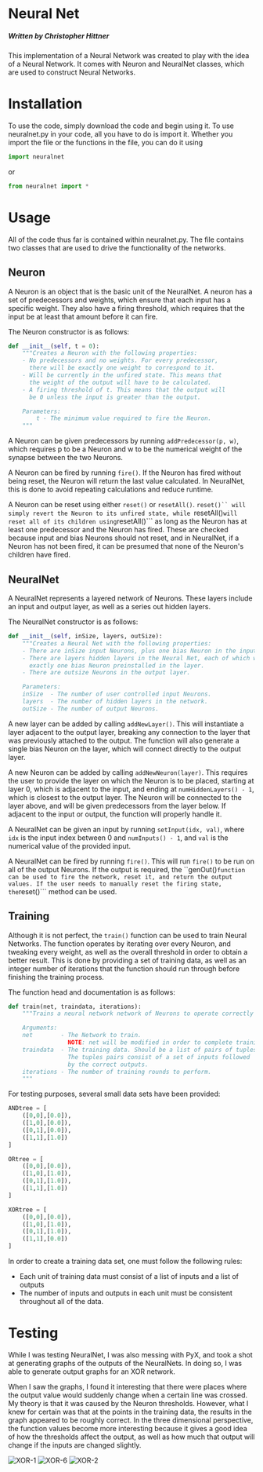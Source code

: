 # Neural Net

##### Written by Christopher Hittner

This implementation of a Neural Network was created to play with the idea of a Neural Network.
It comes with Neuron and NeuralNet classes, which are used to construct Neural Networks.

# Installation

To use the code, simply download the code and begin using it. To use neuralnet.py in your code,
all you have to do is import it. Whether you import the file or the functions in the file, you can do it using
```python
import neuralnet
```
or
```python
from neuralnet import *
```

# Usage

All of the code thus far is contained within neuralnet.py. The file contains two classes that are used to drive
the functionality of the networks.

## Neuron

A Neuron is an object that is the basic unit of the NeuralNet. A neuron has a set of predecessors and weights,
which ensure that each input has a specific weight. They also have a firing threshold, which requires that the
input be at least that amount before it can fire.

The Neuron constructor is as follows:
```python
def __init__(self, t = 0):
    """Creates a Neuron with the following properties:
    - No predecessors and no weights. For every predecessor,
      there will be exactly one weight to correspond to it.
    - Will be currently in the unfired state. This means that
      the weight of the output will have to be calculated.
    - A firing threshold of t. This means that the output will
      be 0 unless the input is greater than the output.

    Parameters:
        t - The minimum value required to fire the Neuron.
    """
```

A Neuron can be given predecessors by running ```addPredecessor(p, w)```, which requires p to be a Neuron
and w to be the numerical weight of the synapse between the two Neurons.

A Neuron can be fired by running ```fire()```. If the Neuron has fired without being reset, the Neuron
will return the last value calculated. In NeuralNet, this is done to avoid repeating calculations and
reduce runtime.

A Neuron can be reset using either ```reset()``` or ```resetAll()```. ```reset()`` will simply revert
the Neuron to its unfired state, while ```resetAll()``` will reset all of its children using ```resetAll()```
as long as the Neuron has at least one predecessor and the Neuron has fired. These are checked because input
and bias Neurons should not reset, and in NeuralNet, if a Neuron has not been fired, it can be presumed that
none of the Neuron's children have fired.

## NeuralNet
A NeuralNet represents a layered network of Neurons. These layers include an input and output layer, as well
as a series out hidden layers.

The NeuralNet constructor is as follows:
```python
def __init__(self, inSize, layers, outSize):
    """Creates a Neural Net with the following properties:
    - There are inSize input Neurons, plus one bias Neuron in the input layer.
    - There are layers hidden layers in the Neural Net, each of which will have
      exactly one bias Neuron preinstalled in the layer.
    - There are outsize Neurons in the output layer.

    Parameters:
	inSize  - The number of user controlled input Neurons.
	layers  - The number of hidden layers in the network.
 	outSize - The number of output Neurons.
```

A new layer can be added by calling ```addNewLayer()```. This will instantiate a layer adjacent to the
output layer, breaking any connection to the layer that was previously attached to the output. The function
will also generate a single bias Neuron on the layer, which will connect directly to the output layer.

A new Neuron can be added by calling ```addNewNeuron(layer)```. This requires the user to provide the layer
on which the Neuron is to be placed, starting at layer 0, which is adjacent to the input, and ending at 
```numHiddenLayers() - 1```, which is closest to the output layer. The Neuron will be connected to the 
layer above, and will be given predecessors from the layer below. If adjacent to the input or output, the
function will properly handle it.

A NeuralNet can be given an input by running ```setInput(idx, val)```, where ```idx``` is the input index between
0 and ```numInputs() - 1```, and ```val``` is the numerical value of the provided input.

A NeuralNet can be fired by running ```fire()```. This will run ```fire()``` to be run on all of the output Neurons.
If the output is required, the ``genOut()``` function can be used to fire the network, reset it, and return the
output values. If the user needs to manually reset the firing state, the ```reset()``` method can be used.

## Training

Although it is not perfect, the ```train()``` function can be used to train Neural Networks. The function
operates by iterating over every Neuron, and tweaking every weight, as well as the overall threshold in
order to obtain a better result. This is done by providing a set of training data, as well as an integer
number of iterations that the function should run through before finishing the training process.

The function head and documentation is as follows:
```python
def train(net, traindata, iterations):
    """Trains a neural network network of Neurons to operate correctly on a set of data.

    Arguments:
    net        - The Network to train.
                 NOTE: net will be modified in order to complete training.
    traindata  - The training data. Should be a list of pairs of tuples.
                 The tuples pairs consist of a set of inputs followed
                 by the correct outputs.
    iterations - The number of training rounds to perform.
    """
```

For testing purposes, several small data sets have been provided:
```python
ANDtree = [
    ([0,0],[0.0]),
    ([1,0],[0.0]),
    ([0,1],[0.0]),
    ([1,1],[1.0])
]

ORtree = [
    ([0,0],[0.0]),
    ([1,0],[1.0]),
    ([0,1],[1.0]),
    ([1,1],[1.0])
]

XORtree = [
    ([0,0],[0.0]),
    ([1,0],[1.0]),
    ([0,1],[1.0]),
    ([1,1],[0.0])
]

```

In order to create a training data set, one must follow the following rules:

- Each unit of training data must consist of a list of inputs and a list of outputs
- The number of inputs and outputs in each unit must be consistent throughout all of the data.

# Testing

While I was testing NeuralNet, I was also messing with PyX, and took a shot at generating
graphs of the outputs of the NeuralNets. In doing so, I was able to generate output graphs
for an XOR network.

When I saw the graphs, I found it interesting that there were places where the output value
would suddenly change when a certain line was crossed. My theory is that it was caused by the
Neuron thresholds. However, what I knew for certain was that at the points in the training data,
the results in the graph appeared to be roughly correct. In the three dimensional perspective,
the function values become more interesting because it gives a good idea of how the thresholds
affect the output, as well as how much that output will change if the inputs are changed slightly.

![XOR-1](http://i.imgur.com/MJQlTVn.png?2)
![XOR-6](http://i.imgur.com/g7cpV5K.png?2)
![XOR-2](http://i.imgur.com/LvORdEI.png?2)
